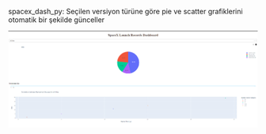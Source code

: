 spacex_dash_py: Seçilen versiyon türüne göre pie ve scatter grafiklerini otomatik bir şekilde günceller

![Screenshot](images/spacex.png)
